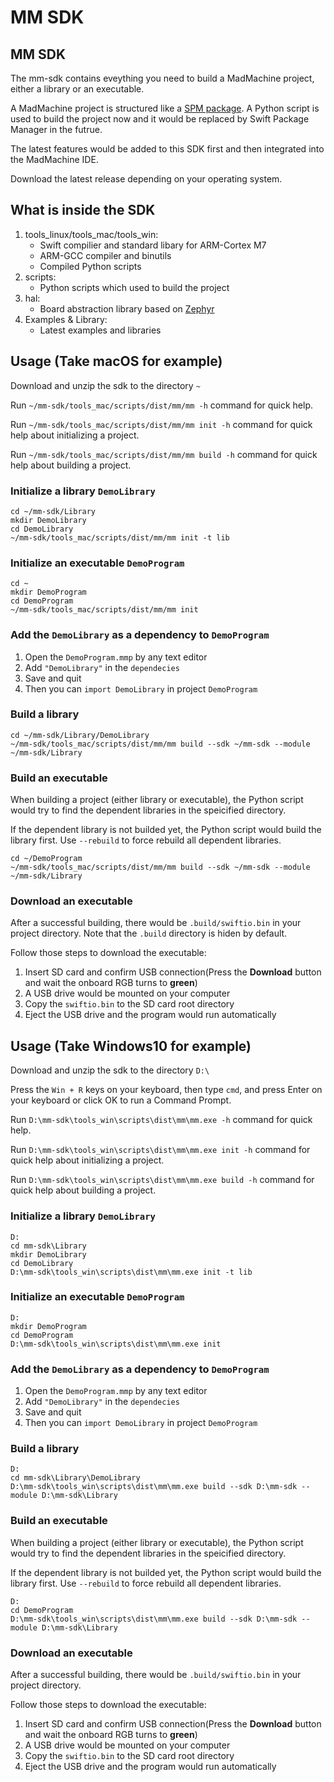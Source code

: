 # MM SDK

## MM SDK

The mm-sdk contains eveything you need to build a MadMachine project, either a library or an executable.

A MadMachine project is structured like a [SPM package](https://swift.org/package-manager). A Python script is used to build the project now and it would be replaced by Swift Package Manager in the futrue.

The latest features would be added to this SDK first and then integrated into the MadMachine IDE.

Download the latest release depending on your operating system.

## What is inside the SDK

1. tools\_linux/tools\_mac/tools\_win:
   * Swift compilier and standard libary for ARM-Cortex M7
   * ARM-GCC compiler and binutils
   * Compiled Python scripts
2. scripts:
   * Python scripts which used to build the project
3. hal:
   * Board abstraction library based on [Zephyr](https://github.com/zephyrproject-rtos/zephyr)
4. Examples & Library:
   * Latest examples and libraries

## Usage \(Take macOS for example\)

Download and unzip the sdk to the directory `~`

Run `~/mm-sdk/tools_mac/scripts/dist/mm/mm -h` command for quick help.

Run `~/mm-sdk/tools_mac/scripts/dist/mm/mm init -h` command for quick help about initializing a project.

Run `~/mm-sdk/tools_mac/scripts/dist/mm/mm build -h` command for quick help about building a project.

### Initialize a library `DemoLibrary`

```text
cd ~/mm-sdk/Library
mkdir DemoLibrary
cd DemoLibrary
~/mm-sdk/tools_mac/scripts/dist/mm/mm init -t lib
```

### Initialize an executable `DemoProgram`

```text
cd ~
mkdir DemoProgram
cd DemoProgram
~/mm-sdk/tools_mac/scripts/dist/mm/mm init
```

### Add the `DemoLibrary` as a dependency to `DemoProgram`

1. Open the `DemoProgram.mmp` by any text editor
2. Add `"DemoLibrary"` in the `dependecies`
3. Save and quit
4. Then you can `import DemoLibrary` in project `DemoProgram`

### Build a library

```text
cd ~/mm-sdk/Library/DemoLibrary
~/mm-sdk/tools_mac/scripts/dist/mm/mm build --sdk ~/mm-sdk --module ~/mm-sdk/Library
```

### Build an executable

When building a project \(either library or executable\), the Python script would try to find the dependent libraries in the speicified directory.

If the dependent library is not builded yet, the Python script would build the library first. Use `--rebuild` to force rebuild all dependent libraries.

```text
cd ~/DemoProgram
~/mm-sdk/tools_mac/scripts/dist/mm/mm build --sdk ~/mm-sdk --module ~/mm-sdk/Library
```

### Download an executable

After a successful building, there would be `.build/swiftio.bin` in your project directory. Note that the `.build` directory is hiden by default.

Follow those steps to download the executable:

1. Insert SD card and confirm USB connection\(Press the **Download** button and wait the onboard RGB turns to **green**\)
2. A USB drive would be mounted on your computer
3. Copy the `swiftio.bin` to the SD card root directory
4. Eject the USB drive and the program would run automatically

## Usage \(Take Windows10 for example\)

Download and unzip the sdk to the directory `D:\`

Press the `Win + R` keys on your keyboard, then type `cmd`, and press Enter on your keyboard or click OK to run a Command Prompt.

Run `D:\mm-sdk\tools_win\scripts\dist\mm\mm.exe -h` command for quick help.

Run `D:\mm-sdk\tools_win\scripts\dist\mm\mm.exe init -h` command for quick help about initializing a project.

Run `D:\mm-sdk\tools_win\scripts\dist\mm\mm.exe build -h` command for quick help about building a project.

### Initialize a library `DemoLibrary`

```text
D:
cd mm-sdk\Library
mkdir DemoLibrary
cd DemoLibrary
D:\mm-sdk\tools_win\scripts\dist\mm\mm.exe init -t lib
```

### Initialize an executable `DemoProgram`

```text
D:
mkdir DemoProgram
cd DemoProgram
D:\mm-sdk\tools_win\scripts\dist\mm\mm.exe init
```

### Add the `DemoLibrary` as a dependency to `DemoProgram`

1. Open the `DemoProgram.mmp` by any text editor
2. Add `"DemoLibrary"` in the `dependecies`
3. Save and quit
4. Then you can `import DemoLibrary` in project `DemoProgram`

### Build a library

```text
D:
cd mm-sdk\Library\DemoLibrary
D:\mm-sdk\tools_win\scripts\dist\mm\mm.exe build --sdk D:\mm-sdk --module D:\mm-sdk\Library
```

### Build an executable

When building a project \(either library or executable\), the Python script would try to find the dependent libraries in the speicified directory.

If the dependent library is not builded yet, the Python script would build the library first. Use `--rebuild` to force rebuild all dependent libraries.

```text
D:
cd DemoProgram
D:\mm-sdk\tools_win\scripts\dist\mm\mm.exe build --sdk D:\mm-sdk --module D:\mm-sdk\Library
```

### Download an executable

After a successful building, there would be `.build/swiftio.bin` in your project directory.

Follow those steps to download the executable:

1. Insert SD card and confirm USB connection\(Press the **Download** button and wait the onboard RGB turns to **green**\)
2. A USB drive would be mounted on your computer
3. Copy the `swiftio.bin` to the SD card root directory
4. Eject the USB drive and the program would run automatically

